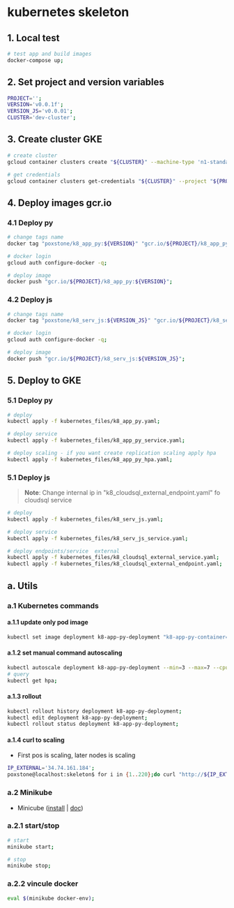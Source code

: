 # kubernetes skeleton

## 1. Local test
```bash
# test app and build images
docker-compose up;
```

## 2. Set project and version variables
```bash
PROJECT='';
VERSION='v0.0.1f';
VERSION_JS='v0.0.01';
CLUSTER='dev-cluster';
```

## 3. Create cluster GKE
```bash
# create cluster
gcloud container clusters create "${CLUSTER}" --machine-type 'n1-standard-1' --num-nodes=3 --disk-size "100" --preemptible  --enable-autorepair  --project "${PROJECT}" -q;

# get credentials
gcloud container clusters get-credentials "${CLUSTER}" --project "${PROJECT}";
```

## 4. Deploy images gcr.io
### 4.1 Deploy py
```bash
# change tags name
docker tag "poxstone/k8_app_py:${VERSION}" "gcr.io/${PROJECT}/k8_app_py:${VERSION}";

# docker login
gcloud auth configure-docker -q;

# deploy image
docker push "gcr.io/${PROJECT}/k8_app_py:${VERSION}";
```

### 4.2 Deploy js
```bash
# change tags name
docker tag "poxstone/k8_serv_js:${VERSION_JS}" "gcr.io/${PROJECT}/k8_serv_js:${VERSION_JS}";

# docker login
gcloud auth configure-docker -q;

# deploy image
docker push "gcr.io/${PROJECT}/k8_serv_js:${VERSION_JS}";
```

## 5. Deploy to GKE
### 5.1 Deploy py
```bash
# deploy 
kubectl apply -f kubernetes_files/k8_app_py.yaml;

# deploy service
kubectl apply -f kubernetes_files/k8_app_py_service.yaml;

# deploy scaling - if you want create replication scaling apply hpa
kubectl apply -f kubernetes_files/k8_app_py_hpa.yaml;
```

### 5.1 Deploy js
> **Note**: Change internal ip in "k8_cloudsql_external_endpoint.yaml" fo cloudsql service

```bash
# deploy 
kubectl apply -f kubernetes_files/k8_serv_js.yaml;

# deploy service
kubectl apply -f kubernetes_files/k8_serv_js_service.yaml;

# deploy endpoints/service  external
kubectl apply -f kubernetes_files/k8_cloudsql_external_service.yaml;
kubectl apply -f kubernetes_files/k8_cloudsql_external_endpoint.yaml;
```

## a. Utils

### a.1 Kubernetes commands
#### a.1.1 update only pod image
```bash
kubectl set image deployment k8-app-py-deployment "k8-app-py-container=gcr.io/xst-dev-001/k8_app_py:v0.0.1f";
```

#### a.1.2 set manual command autoscaling
```bash
kubectl autoscale deployment k8-app-py-deployment --min=3 --max=7 --cpu-percent=80;
# query
kubectl get hpa;
```

#### a.1.3 rollout
```bash
kubectl rollout history deployment k8-app-py-deployment;
kubectl edit deployment k8-app-py-deployment;
kubectl rollout status deployment k8-app-py-deployment;
```

#### a.1.4 curl to scaling
- First pos is scaling, later nodes is scaling

```bash
IP_EXTERNAL='34.74.161.184';
poxstone@localhost:skeleton$ for i in {1..220};do curl "http://${IP_EXTERNAL}:8080/?sleep=3&cpus=4&date=$(date -u '+%Y-%m-%d_%H:%M:%S.%N')-$i" & date;done;
```

### a.2 Minikube
- Minicube ([install](https://kubernetes.io/docs/tasks/tools/install-minikube/) | [doc](https://kubernetes.io/docs/setup/minikube/#minikube-features))

### a.2.1 start/stop
```bash
# start
minikube start;

# stop
minikube stop;
```

### a.2.2 vincule docker
```bash
eval $(minikube docker-env);
```
